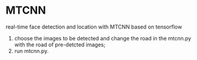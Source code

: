 # MTCNN
real-time face detection and location with MTCNN based on tensorflow
1. choose the images to be detected and change the road in the mtcnn.py with the road of pre-detcted images;
2. run mtcnn.py.

